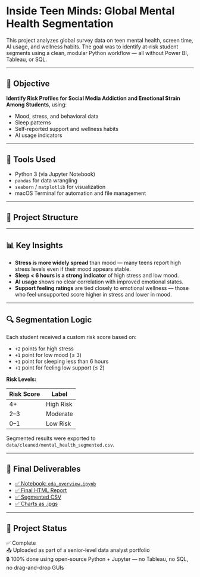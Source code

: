 # Inside Teen Minds: Global Mental Health Segmentation

This project analyzes global survey data on teen mental health, screen time, AI usage, and wellness habits. The goal was to identify at-risk student segments using a clean, modular Python workflow — all without Power BI, Tableau, or SQL.

---

## 🎯 Objective

**Identify Risk Profiles for Social Media Addiction and Emotional Strain Among Students**, using:
- Mood, stress, and behavioral data
- Sleep patterns
- Self-reported support and wellness habits
- AI usage indicators

---

## 🧰 Tools Used

- Python 3 (via Jupyter Notebook)
- `pandas` for data wrangling
- `seaborn` / `matplotlib` for visualization
- macOS Terminal for automation and file management

---

## 📁 Project Structure


---

## 📊 Key Insights

- **Stress is more widely spread** than mood — many teens report high stress levels even if their mood appears stable.
- **Sleep < 6 hours is a strong indicator** of high stress and low mood.
- **AI usage** shows no clear correlation with improved emotional states.
- **Support feeling ratings** are tied closely to emotional wellness — those who feel unsupported score higher in stress and lower in mood.

---

## 🔍 Segmentation Logic

Each student received a custom risk score based on:

- `+2` points for high stress  
- `+1` point for low mood (≤ 3)  
- `+1` point for sleeping less than 6 hours  
- `+1` point for feeling low support (≤ 2)

**Risk Levels:**

| Risk Score | Label        |
|------------|--------------|
| 4+         | High Risk    |
| 2–3        | Moderate     |
| 0–1        | Low Risk     |

Segmented results were exported to `data/cleaned/mental_health_segmented.csv`.

---

## 📁 Final Deliverables

- [✅ Notebook: `eda_overview.ipynb`](notebooks/eda_overview.ipynb)
- [✅ Final HTML Report](outputs/reports/eda_risk_report.html)
- [✅ Segmented CSV](data/cleaned/mental_health_segmented.csv)
- [✅ Charts as .jpgs](outputs/charts/)

---

## 🔗 Project Status

✅ Complete  
📤 Uploaded as part of a senior-level data analyst portfolio  
🔒 100% done using open-source Python + Jupyter — no Tableau, no SQL, no drag-and-drop GUIs


